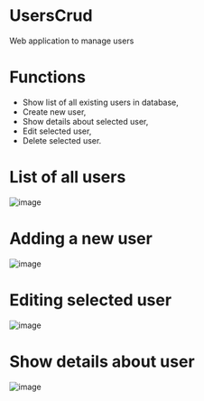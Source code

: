 # UsersCrud
Web application to manage users

# Functions
- Show list of all existing users in database,
- Create new user,
- Show details about selected user,
- Edit selected user,
- Delete selected user.

# List of all users
![image](https://user-images.githubusercontent.com/26244379/217930823-f57ac3ef-91ec-4b89-b96b-ef4a4bacac85.png)

# Adding a new user
![image](https://user-images.githubusercontent.com/26244379/217931004-5d849694-58b2-4400-8b6f-b6fdfc2d8bf4.png)

# Editing selected user
![image](https://user-images.githubusercontent.com/26244379/217931604-e95da944-caee-4dbe-a9e0-66b1041b0d10.png)

# Show details about user
![image](https://user-images.githubusercontent.com/26244379/217931913-831f0965-a2a6-44c1-bcdd-dea62b7e65fb.png)
